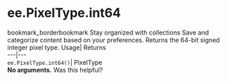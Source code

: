  
#  ee.PixelType.int64
bookmark_borderbookmark Stay organized with collections  Save and categorize content based on your preferences.
Returns the 64-bit signed integer pixel type. 
Usage| Returns  
---|---  
`ee.PixelType.int64()`| PixelType  
**No arguments.**
Was this helpful?

